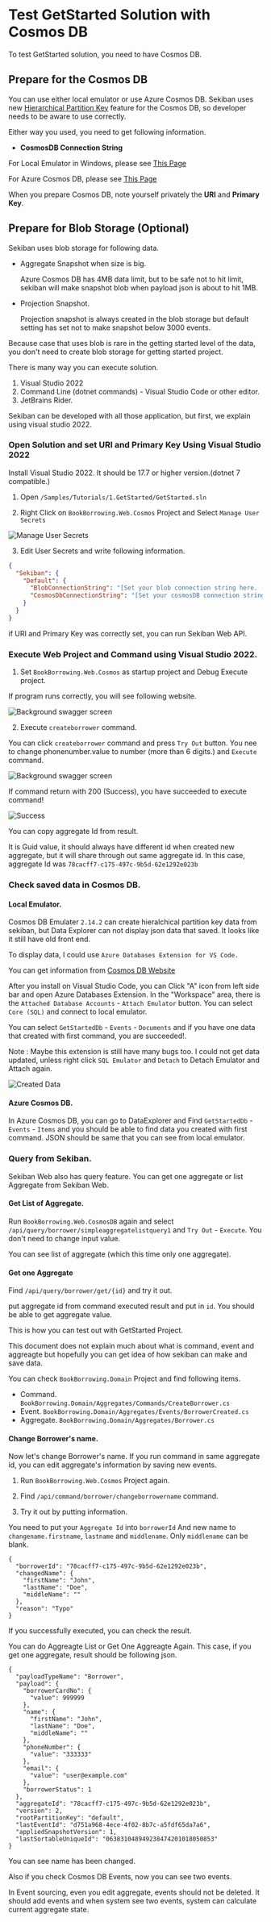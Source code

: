 # Test GetStarted Solution with Cosmos DB

To test GetStarted solution, you need to have Cosmos DB. 

## Prepare for the Cosmos DB

You can use either local emulator or use Azure Cosmos DB. Sekiban uses new [Hierarchical Partition Key](https://learn.microsoft.com/en-us/azure/cosmos-db/hierarchical-partition-keys?tabs=net-v3%2Cbicep) feature for the Cosmos DB, so developer needs to be aware to use correctly.

Either way you used, you need to get following information.

- **CosmosDB Connection String**

For Local Emulator in Windows, please see [This Page](./prepare-cosmos-db-local.md)

For Azure Cosmos DB, please see [This Page](./prepare-cosmos-db-azure.md)

When you prepare Cosmos DB, note yourself privately the **URI** and **Primary Key**.

## Prepare for Blob Storage (Optional)

Sekiban uses blob storage for following data.

- Aggregate Snapshot when size is big. 

    Azure Cosmos DB has 4MB data limit, but to be safe not to hit limit, sekiban will make snapshot blob when payload json is about to hit 1MB.

- Projection Snapshot.
    
    Projection snapshot is always created in the blob storage but default setting has set not to make snapshot below 3000 events.

Because case that uses blob is rare in the getting started level of the data, you don't need to create blob storage for getting started project. 

There is many way you can execute solution.

1. Visual Studio 2022
2. Command Line (dotnet commands) - Visual Studio Code or other editor.
3. JetBrains Rider.

Sekiban can be developed with all those application, but first, we explain using visual studio 2022.

### Open Solution and set URI and Primary Key Using Visual Studio 2022

Install Visual Studio 2022. It should be 17.7 or higher version.(dotnet 7 compatible.)

1. Open `/Samples/Tutorials/1.GetStarted/GetStarted.sln`

2. Right Click on `BookBorrowing.Web.Cosmos` Project and Select `Manage User Secrets`
    

![Manage User Secrets](../images/test-out-cosmos/image2.png)

3. Edit User Secrets and write following information.

```json
{
  "Sekiban": {
    "Default": {
      "BlobConnectionString": "[Set your blob connection string here. (not necessary for just running the sample)]",
      "CosmosDbConnectionString": "[Set your cosmosDB connection string here.]",
    }
  }
}
```

if URI and Primary Key was correctly set, you can run Sekiban Web API.

### Execute Web Project and Command using Visual Studio 2022.

1. Set `BookBorrowing.Web.Cosmos` as startup project and Debug Execute project.

If program runs correctly, you will see following website.

![Background swagger screen](../images/test-out-cosmos/image3.png)

2. Execute `createborrower` command.

You can click `createborrower` command and press `Try Out` button.
You nee to change phonenumber.value to number (more than 6 digits.) and `Execute` command.

![Background swagger screen](../images/test-out-cosmos/image4.png)

If command return with 200 (Success), you have succeeded to execute command!

![Success](../images/test-out-cosmos/image5.png)

You can copy aggregate Id from result.

It is Guid value, it should always have different id when created new aggregate, but it will share through out same aggregate id. In this case, aggregate Id was `78cacff7-c175-497c-9b5d-62e1292e023b`

### Check saved data in Cosmos DB.

#### Local Emulator.

Cosmos DB Emulater `2.14.2` can create hieralchical partition key data from sekiban, but Data Explorer can not display json data that saved. It looks like it still have old front end.

To display data, I could use `Azure Databases Extension for VS Code.`

You can get information from [Cosmos DB Website](https://developer.azurecosmosdb.com/tools)

After you install on Visual Studio Code, you can Click "A" icon from left side bar and open Azure Databases Extension. In the "Workspace" area, there is the `Attached Database Accounts` - `Attach Emulator` button. You can select `Core (SQL)` and connect to local emulator.

You can select `GetStartedDb` - `Events` - `Documents` and if you have one data that created with first command, you are succeeded!.

Note : Maybe this extension is still have many bugs too. I could not get data updated, unless right click `SQL Emulator` and `Detach` to Detach Emulator and Attach again.

![Created Data](../images/test-out-cosmos/image6.png)

#### Azure Cosmos DB.

In Azure Cosmos DB, you can go to DataExplorer and Find `GetStartedDb` - `Events` - `Items` and you should be able to find data you created with first command. JSON should be same that you can see from local emulator.

### Query from Sekiban.

Sekiban Web also has query feature. You can get one aggregate or list Aggregate from Sekiban Web.

#### Get List of Aggregate.

Run `BookBorrowing.Web.CosmosDB` again and select `/api/query/borrower/simpleaggregatelistquery1` and `Try Out` - `Execute`. You don't need to change input value.

You can see list of aggregate (which this time only one aggregate).

#### Get one Aggregate

Find `/api/query/borrower/get/{id}` and try it out.

put aggregate id from command executed result and put in `id`. You should be able to get aggregate value.

This is how you can test out with GetStarted Project.

This document does not explain much about what is command, event and aggreagte but hopefully you can get idea of how sekiban can make and save data.

You can check `BookBorrowing.Domain` Project and find following items.

- Command. `BookBorrowing.Domain/Aggregates/Commands/CreateBorrower.cs` 
- Event. `BookBorrowing.Domain/Aggregates/Events/BorrowerCreated.cs`
- Aggregate. `BookBorrowing.Domain/Aggregates/Borrower.cs`

#### Change Borrower's name.
Now let's change Borrower's name. If you run command in same aggregate id, you can edit aggregate's information by saving new events.

1. Run `BookBorrowing.Web.Cosmos` Project again.

2. Find `/api/command/borrower/changeborrowername` command.

3. Try it out by putting information.

You need to put your `Aggregate Id` into `borrowerId`
And new name to `changename.firstname`, `lastname` and `middlename`.
Only `middlename` can be blank.

```
{
  "borrowerId": "78cacff7-c175-497c-9b5d-62e1292e023b",
  "changedName": {
    "firstName": "John",
    "lastName": "Doe",
    "middleName": ""
  },
  "reason": "Typo"
}
```

If you successfully executed, you can check the result.

You can do Aggreagte List or Get One Aggreagte Again.
This case, if you get one aggregate, result should be following json.

```
{
  "payloadTypeName": "Borrower",
  "payload": {
    "borrowerCardNo": {
      "value": 999999
    },
    "name": {
      "firstName": "John",
      "lastName": "Doe",
      "middleName": ""
    },
    "phoneNumber": {
      "value": "333333"
    },
    "email": {
      "value": "user@example.com"
    },
    "borrowerStatus": 1
  },
  "aggregateId": "78cacff7-c175-497c-9b5d-62e1292e023b",
  "version": 2,
  "rootPartitionKey": "default",
  "lastEventId": "d751a968-4ece-4f02-8b7c-a5fdf65da7a6",
  "appliedSnapshotVersion": 1,
  "lastSortableUniqueId": "063831048949238474201018050853"
}
```

You can see name has been changed.

Also if you check Cosmos DB Events, now you can see two events.

In Event sourcing, even you edit aggregate, events should not be deleted. It should add events and when system see two events, system can calculate current aggregate state.




